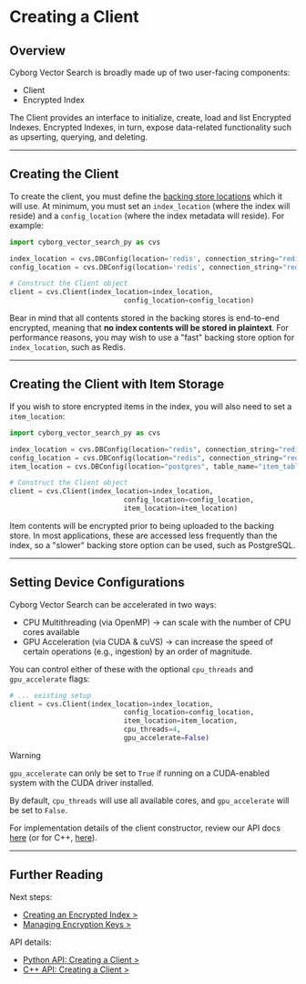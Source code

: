 # Creating a Client

## Overview

Cyborg Vector Search is broadly made up of two user-facing components:

- Client
- Encrypted Index

The Client provides an interface to initialize, create, load and list Encrypted Indexes. Encrypted Indexes, in turn, expose data-related functionality such as upserting, querying, and deleting.

---

## Creating the Client

To create the client, you must define the [backing store locations](../0.overview/0.2.storage-locations.md) which it will use. At minimum, you must set an `index_location` (where the index will reside) and a `config_location` (where the index metadata will reside). For example:

```python
import cyborg_vector_search_py as cvs

index_location = cvs.DBConfig(location='redis', connection_string="redis://localhost")
config_location = cvs.DBConfig(location='redis', connection_string="redis://localhost")

# Construct the Client object
client = cvs.Client(index_location=index_location, 
                            config_location=config_location)
```

Bear in mind that all contents stored in the backing stores is end-to-end encrypted, meaning that **no index contents will be stored in plaintext**. For performance reasons, you may wish to use a "fast" backing store option for `index_location`, such as Redis.

---

## Creating the Client with Item Storage

If you wish to store encrypted items in the index, you will also need to set a `item_location`:

```python
import cyborg_vector_search_py as cvs

index_location = cvs.DBConfig(location="redis", connection_string="redis://localhost")
config_location = cvs.DBConfig(location="redis", connection_string="redis://localhost")
item_location = cvs.DBConfig(location="postgres", table_name="item_table", connection_string="host=localhost dbname=postgres")

# Construct the Client object
client = cvs.Client(index_location=index_location, 
                            config_location=config_location,
                            item_location=item_location)
```

Item contents will be encrypted prior to being uploaded to the backing store. In most applications, these are accessed less frequently than the index, so a "slower" backing store option can be used, such as PostgreSQL.

---

## Setting Device Configurations

Cyborg Vector Search can be accelerated in two ways:

- CPU Multithreading (via OpenMP) -> can scale with the number of CPU cores available
- GPU Acceleration (via CUDA & cuVS) -> can increase the speed of certain operations (e.g., ingestion) by an order of magnitude.

You can control either of these with the optional `cpu_threads` and `gpu_accelerate` flags:

```python
# ... existing setup
client = cvs.Client(index_location=index_location, 
                            config_location=config_location,
                            item_location=item_location,
                            cpu_threads=4,
                            gpu_accelerate=False)
```

> [!WARNING]
> `gpu_accelerate` can only be set to `True` if running on a CUDA-enabled system with the CUDA driver installed.

By default, `cpu_threads` will use all available cores, and `gpu_accelerate` will be set to `False`.

For implementation details of the client constructor, review our API docs [here](../../reference/python/py-api.md#constructor) (or for C++, [here](../../reference/cpp/cpp-api.md#constructor)).

---

## Further Reading

Next steps:

- [Creating an Encrypted Index >](../2.encrypted-indexes/2.1.creating-encrypted-index.md)
- [Managing Encryption Keys >](./5.security-details/5.0.managing-keys.md)

API details:

- [Python API: Creating a Client >](../../reference/python/py-api.md#constructor)
- [C++ API: Creating a Client >](../../reference/cpp/cpp-api.md#constructor)